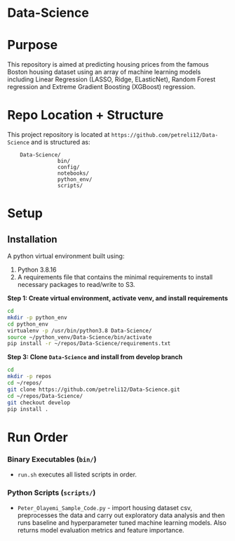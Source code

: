 # Data-Science
# Purpose

This repository is aimed at predicting housing prices from the famous Boston housing dataset using an array of machine learning models including Linear Regression (LASSO, Ridge, ELasticNet), Random Forest regression and Extreme Gradient Boosting (XGBoost) regression. 

# Repo Location + Structure

This project repository is located at `https://github.com/petreli12/Data-Science` and is structured as:

        Data-Science/
                    bin/
                    config/
                    notebooks/
                    python_env/
                    scripts/

# Setup

## Installation

A python virtual environment built using:

1. Python 3.8.16
2. A requirements file that contains the minimal requirements to install necessary packages to read/write to S3.

**Step 1: Create virtual environment, activate venv, and install requirements**

``` bash
cd
mkdir -p python_env
cd python_env
virtualenv -p /usr/bin/python3.8 Data-Science/
source ~/python_venv/Data-Science/bin/activate
pip install -r ~/repos/Data-Science/requirements.txt
```

**Step 3: Clone `Data-Science` and install from develop branch**

``` bash
cd
mkdir -p repos
cd ~/repos/
git clone https://github.com/petreli12/Data-Science.git
cd ~/repos/Data-Science/
git checkout develop
pip install .
```


# Run Order

### Binary Executables (`bin/`)

* `run.sh` executes all listed scripts in order.

### Python Scripts (`scripts/`)

* `Peter_Olayemi_Sample_Code.py` - import housing dataset csv, preprocesses the data and carry out exploratory data analysis and then runs baseline and hyperparameter tuned machine learning models. Also returns model evaluation metrics and feature importance.
